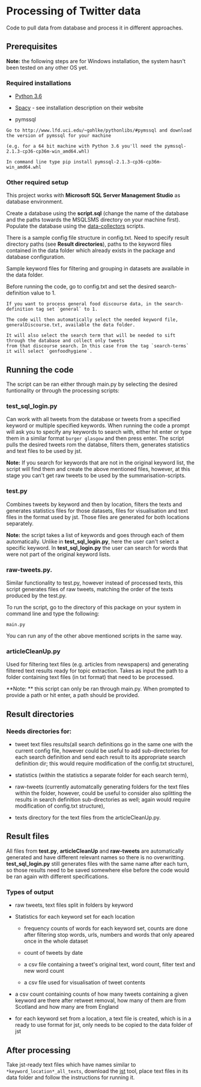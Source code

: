 # Processing of Twitter data

Code to pull data from database and process it in different approaches.

## Prerequisites

**Note:** the following steps are for Windows installation, the system hasn't been tested on any other OS yet.

### Required installations

* [Python 3.6](https://www.python.org/downloads/)

* [Spacy](https://spacy.io/docs/usage/)  - see installation description on their website

* pymssql 

```
Go to http://www.lfd.uci.edu/~gohlke/pythonlibs/#pymssql and download the version of pymssql for your machine

(e.g. for a 64 bit machine with Python 3.6 you'll need the pymssql-2.1.3-cp36-cp36m-win_amd64.whl)

In command line type pip install pymssql-2.1.3-cp36-cp36m-win_amd64.whl
```
### Other required setup

This project works with **Microsoft SQL Server Management Studio** as database environment.

Create a database using the **script.sql** (change the name of the database and the paths towards the MSQLSMS directory on your machine first). Populate the database using the [data-collectors](https://github.com/FoodSentimentObservatory/data-collectors) scripts.

There is a sample config file structure in config.txt. Need to specify result directory paths (see **Result directories**), paths to the keyword files contained in the data folder which already exists in the package and database configuration.

Sample keyword files for filtering and grouping in datasets are available in the data folder.

Before running the code, go to config.txt and set the desired search-definition value to 1.

```
If you want to process general food discourse data, in the search-definition tag set `general` to 1.

The code will then automatically select the needed keyword file, generalDiscourse.txt, available the data folder.

It will also select the search term that will be needed to sift through the database and collect only tweets 
from that discourse search. In this case from the tag `search-terms` it will select `genfoodhygiene`.
```

## Running the code

The script can be ran either through main.py by selecting the desired funtionality or through the processing scripts:

### test_sql_login.py 

Can work with all tweets from the database or tweets from a specified keyword or multiple specified keywords. When running the code a prompt will ask you to specify any keywords to search with, either hit enter or type them in a similar format `burger glasgow` and then press enter. The script pulls the desired tweets rom the databse, filters them, generates statistics and text files to be used by jst. 

**Note:** If you search for keywords that are not in the original keyword list, the script will find them and create the above mentioned files, however, at this stage you can't get raw tweets to be used by the summarisation-scripts.

### test.py

Combines tweets by keyword and then by location, filters the texts and generates statistics files for those datasets, files for visualisation and text files in the format used by jst. Those files are generated for both locations separately.

**Note:** the script takes a list of keywords and goes through each of them automatically. Unlike in **test_sql_login.py**, here the user can't select a specific keyword. In **test_sql_login.py** the user can search for words that were not part of the original keyword lists.



### raw-tweets.py.

Similar functionality to test.py, however instead of processed texts, this script generates files of raw tweets, matching the order of the texts produced by the test.py.

To run the script, go to the directory of this package on your system in command line and type the following:

```
main.py 
```

You can run any of the other above mentioned scripts in the same way.

### articleCleanUp.py 

Used for filtering text files (e.g. articles from newspapers) and generating filtered text results ready for topic extraction. Takes as input the path to a folder containing text files (in txt format) that need to be processed.

**Note: ** this script can only be ran through main.py. When prompted to provide a path or hit enter, a path should be provided.

## Result directories

### Needs directories for: 

* tweet text files results(all search definitions go in the same one with the current config file, however could be useful to add sub-directories for each search definition and send each result to its appropriate search definition dir; this would require modification of the config.txt structure), 

* statistics (within the statistics a separate folder for each search term), 

* raw-tweets (currently automatcally generating folders for the text files within the folder, however, could be useful to consider also splitting the results in search definition sub-directories as well; again would require modification of config.txt structure), 

* texts directory for the text files from the articleCleanUp.py. 

## Result files

All files from **test.py**, **articleCleanUp** and **raw-tweets** are automatically generated and have different relevant names so there is no overwritting. **test_sql_login.py** still generates files with the same name after each turn, so those results need to be saved somewhere else before the code would be ran again with different specifications.

### Types of output

* raw tweets, text files split in folders by keyword

* Statistics for each keyword set for each location

  * frequency counts of words for each keyword set, counts are done after filtering stop words, urls, numbers and words that only apeared once in the whole dataset

  * count of tweets by date

  * a csv file containing a tweet's original text, word count, filter text and new word count

  * a csv file used for visualisation of tweet contents

*  a csv count containing counts of how many tweets containing a given keyword are there after retweet removal, how many of them are from Scotland and how many are from England 

* for each keyword set from a location, a text file is created, which is in a ready to use format for jst, only needs to be copied to the data folder of jst

## After processing

Take jst-ready text files which have names similar to `*keyword_location*_all_texts`, download the [jst](https://github.com/linron84/JST) tool, place text files in its data folder and follow the instructions for running it. 